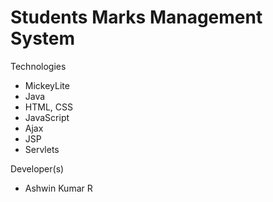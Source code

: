 # Students Marks Management System 


Technologies
- MickeyLite 
- Java
- HTML, CSS
- JavaScript
- Ajax
- JSP 
- Servlets 


Developer(s)
- Ashwin Kumar R 
